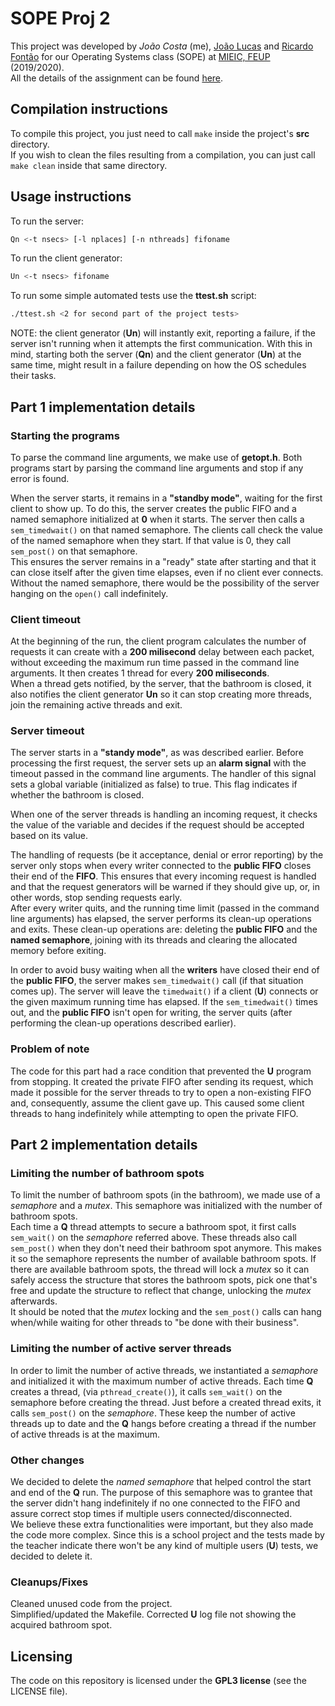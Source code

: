 # SOPE Proj 2

This project was developed by _João Costa_ (me), [João Lucas](https://github.com/joaolucasmartins)
and [Ricardo Fontão](https://github.com/ricardofontao2000) for our Operating
Systems class (SOPE) at [MIEIC, FEUP](https://sigarra.up.pt/feup/en/cur_geral.cur_view?pv_curso_id=742)
(2019/2020).  
All the details of the assignment can be found [here](/objectives.pdf).

## Compilation instructions

To compile this project, you just need to call `make` inside the project's
**src** directory.  
If you wish to clean the files resulting from a compilation, you can just
call `make clean` inside that same directory.

## Usage instructions

To run the server:

```bash
Qn <-t nsecs> [-l nplaces] [-n nthreads] fifoname
```

To run the client generator:

```bash
Un <-t nsecs> fifoname
```

To run some simple automated tests use the **ttest.sh** script:

```bash
./ttest.sh <2 for second part of the project tests>
```

NOTE: the client generator (**Un**) will instantly exit, reporting a failure,
if the server isn't running when it attempts the first communication. With
this in mind, starting both the server (**Qn**) and the client generator (**Un**)
at the same time, might result in a failure depending on how the OS schedules
their tasks.

## Part 1 implementation details

### Starting the programs

To parse the command line arguments, we make use of **getopt.h**. Both programs
start by parsing the command line arguments and stop if any error is found.

When the server starts, it remains in a **"standby mode"**, waiting for the first
client to show up. To do this, the server creates the public FIFO and a
named semaphore initialized at **0** when it starts. The server then calls
a `sem_timedwait()` on that named semaphore. The clients call check the value
of the named semaphore when they start. If that value is 0, they call `sem_post()`
on that semaphore.  
This ensures the server remains in a "ready" state after starting and that it
can close itself after the given time elapses, even if no client ever connects.
Without the named semaphore, there would be the possibility of the server
hanging on the `open()` call indefinitely.

### Client timeout

At the beginning of the run, the client program calculates the number of requests
it can create with a **200 milisecond** delay between each packet, without exceeding the
maximum run time passed in the command line arguments. It then creates 1 thread
for every **200 miliseconds**.  
When a thread gets notified, by the server, that the bathroom is closed, it also
notifies the client generator **Un** so it can stop creating more threads, join
the remaining active threads and exit.

### Server timeout

The server starts in a **"standy mode"**, as was described earlier. Before processing
the first request, the server sets up an **alarm signal** with the timeout passed
in the command line arguments. The handler of this signal sets a global variable
(initialized as false) to true. This flag indicates if whether the bathroom is
closed.

When one of the server threads is handling an incoming request, it checks the
value of the variable and decides if the request should be accepted based on
its value.

The handling of requests (be it acceptance, denial or error reporting) by the
server only stops when every writer connected to the **public FIFO** closes
their end of the **FIFO**. This ensures that every incoming request
is handled and that the request generators will be warned if they should give up,
or, in other words, stop sending requests early.  
After every writer quits, and the running time limit (passed in the command line
arguments) has elapsed, the server performs its clean-up operations and exits.
These clean-up operations are: deleting the **public FIFO** and the
**named semaphore**, joining with its threads and clearing the allocated memory
before exiting.

In order to avoid busy waiting when all the **writers** have closed their end
of the **public FIFO**, the server makes `sem_timedwait()` call (if that
situation comes up). The server will leave the `timedwait()` if a client (**U**)
connects or the given maximum running time has elapsed. If the `sem_timedwait()`
times out, and the **public FIFO** isn't open for writing, the server quits
(after performing the clean-up operations described earlier).

### Problem of note

The code for this part had a race condition that prevented the **U** program
from stopping. It created the private FIFO after sending its request,
which made it possible for the server threads to try to open a non-existing
FIFO and, consequently, assume the client gave up. This caused some client
threads to hang indefinitely while attempting to open the private FIFO.

## Part 2 implementation details

### Limiting the number of bathroom spots

To limit the number of bathroom spots (in the bathroom), we made use of a
_semaphore_ and a _mutex_. This semaphore was initialized with the number
of bathroom spots.  
Each time a **Q** thread attempts to secure a bathroom spot, it first calls
`sem_wait()` on the _semaphore_ referred above. These threads also call
`sem_post()` when they don't need their bathroom spot anymore. This makes
it so the semaphore represents the number of available bathroom spots.
If there are available bathroom spots, the thread will lock a _mutex_ so
it can safely access the structure that stores the bathroom spots, pick
one that's free and update the structure to reflect that change,
unlocking the _mutex_ afterwards.  
It should be noted that the _mutex_ locking and the `sem_post()` calls
can hang when/while waiting for other threads to "be done with their
business".

### Limiting the number of active server threads

In order to limit the number of active threads, we instantiated a
_semaphore_ and initialized it with the maximum number of active threads.
Each time **Q** creates a thread, (via `pthread_create()`), it calls
`sem_wait()` on the semaphore before creating the thread. Just before
a created thread exits, it calls `sem_post()` on the _semaphore_. These
keep the number of active threads up to date and the **Q** hangs
before creating a thread if the number of active threads is at the
maximum.

### Other changes

We decided to delete the _named semaphore_ that helped control
the start and end of the **Q** run. The purpose of this semaphore
was to grantee that the server didn't hang indefinitely if no one
connected to the FIFO and assure correct stop times if multiple
users connected/disconnected.  
We believe these extra functionalities were important, but they
also made the code more complex. Since this is a school project
and the tests made by the teacher indicate there won't be any
kind of multiple users (**U**) tests, we decided to delete it.

### Cleanups/Fixes

Cleaned unused code from the project.  
Simplified/updated the Makefile.
Corrected **U** log file not showing the acquired bathroom spot.

## Licensing

The code on this repository is licensed under the **GPL3 license**
(see the LICENSE file).
